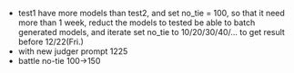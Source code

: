 - test1 have more models than test2, and set no_tie = 100, so that it need more than 1 week, reduct the models to tested be able to batch generated  models, and iterate set no_tie to 10/20/30/40/... to get result before 12/22(Fri.)
- with new judger prompt 1225
- battle no-tie 100->150